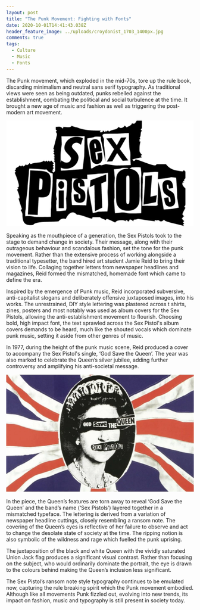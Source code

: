 ```yaml
---
layout: post
title: "The Punk Movement: Fighting with Fonts"
date: 2020-10-01T14:41:43.038Z
header_feature_image: ../uploads/croydonist_1703_1400px.jpg
comments: true
tags:
  - Culture
  - Music
  - Fonts
---
```

The Punk movement, which exploded in the mid-70s, tore up the rule book, discarding minimalism and neutral sans serif typography. As traditional views were seen as being outdated, punks rebelled against the establishment, combating the political and social turbulence at the time. It brought a new age of music and fashion as well as triggering the post-modern art movement. 

![© 1000logos.net ](../uploads/sex-pistols-logo.png "The Sex Pistols' 'ransom note' style logo")

Speaking as the mouthpiece of a generation, the Sex Pistols took to the stage to demand change in society. Their message, along with their outrageous behaviour and scandalous fashion, set the tone for the punk movement. Rather than the extensive process of working alongside a traditional typesetter, the band hired art student Jamie Reid to bring their vision to life. Collaging together letters from newspaper headlines and magazines, Reid formed the mismatched, homemade font which came to define the era.

Inspired by the emergence of Punk music, Reid incorporated subversive, anti-capitalist slogans and deliberately offensive juxtaposed images, into his works. The unrestrained, DIY style lettering was plastered across t shirts, zines, posters and most notably was used as album covers for the Sex Pistols, allowing the anti-establishment movement to flourish. Choosing bold, high impact font, the text sprawled across the Sex Pistol's album covers demands to be heard, much like the shouted vocals which dominate punk music, setting it aside from other genres of music.

In 1977, during the height of the punk music scene, Reid produced a cover to accompany the Sex Pistol's single, ‘God Save the Queen’. The year was also marked to celebrate the Queen’s silver jubilee, adding further controversy and amplifying his anti-societal message.

![© Telegraph Media Group Limited 2020](../uploads/queen.webp "'God Save the Queen' ")

In the piece, the Queen’s features are torn away to reveal ‘God Save the Queen’ and the band’s name (‘Sex Pistols’) layered together in a mismatched typeface. The lettering is derived from a variation of newspaper headline cuttings, closely resembling a ransom note. The covering of the Queen’s eyes is reflective of her failure to observe and act to change the desolate state of society at the time. The ripping notion is also symbolic of the wildness and rage which fuelled the punk uprising.

The juxtaposition of the black and white Queen with the vividly saturated Union Jack flag produces a significant visual contrast. Rather than focusing on the subject, who would ordinarily dominate the portrait, the eye is drawn to the colours behind making the Queen’s inclusion less significant. 

The Sex Pistol’s ransom note style typography continues to be emulated now, capturing the rule breaking spirit which the Punk movement embodied. Although like all movements Punk fizzled out, evolving into new trends, its impact on fashion, music and typography is still present in society today.